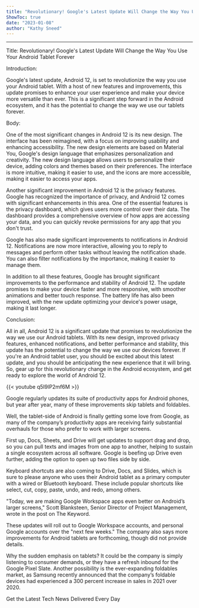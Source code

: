 ```yaml
---
title: "Revolutionary! Google's Latest Update Will Change the Way You Use Your Android Tablet Forever"
ShowToc: true 
date: "2023-01-08"
author: "Kathy Sneed"
---
```

*****
Title: Revolutionary! Google's Latest Update Will Change the Way You Use Your Android Tablet Forever

Introduction:

Google's latest update, Android 12, is set to revolutionize the way you use your Android tablet. With a host of new features and improvements, this update promises to enhance your user experience and make your device more versatile than ever. This is a significant step forward in the Android ecosystem, and it has the potential to change the way we use our tablets forever.

Body:

One of the most significant changes in Android 12 is its new design. The interface has been reimagined, with a focus on improving usability and enhancing accessibility. The new design elements are based on Material You, Google's design language that emphasizes personalization and creativity. The new design language allows users to personalize their device, adding colors and themes based on their preferences. The interface is more intuitive, making it easier to use, and the icons are more accessible, making it easier to access your apps.

Another significant improvement in Android 12 is the privacy features. Google has recognized the importance of privacy, and Android 12 comes with significant enhancements in this area. One of the essential features is the privacy dashboard, which gives users more control over their data. The dashboard provides a comprehensive overview of how apps are accessing your data, and you can quickly revoke permissions for any app that you don't trust.

Google has also made significant improvements to notifications in Android 12. Notifications are now more interactive, allowing you to reply to messages and perform other tasks without leaving the notification shade. You can also filter notifications by the importance, making it easier to manage them.

In addition to all these features, Google has brought significant improvements to the performance and stability of Android 12. The update promises to make your device faster and more responsive, with smoother animations and better touch response. The battery life has also been improved, with the new update optimizing your device's power usage, making it last longer.

Conclusion:

All in all, Android 12 is a significant update that promises to revolutionize the way we use our Android tablets. With its new design, improved privacy features, enhanced notifications, and better performance and stability, this update has the potential to change the way we use our devices forever. If you're an Android tablet user, you should be excited about this latest update, and you should be anticipating the new experience that it will bring. So, gear up for this revolutionary change in the Android ecosystem, and get ready to explore the world of Android 12.

{{< youtube q5I9lP2mf6M >}} 




Google regularly updates its suite of productivity apps for Android phones, but year after year, many of these improvements skip tablets and foldables. 

 

Well, the tablet-side of Android is finally getting some love from Google, as many of the company’s productivity apps are receiving fairly substantial overhauls for those who prefer to work with larger screens. 

 

First up, Docs, Sheets, and Drive will get updates to support drag and drop, so you can pull texts and images from one app to another, helping to sustain a single ecosystem across all software. Google is beefing up Drive even further, adding the option to open up two files side by side. 

 

Keyboard shortcuts are also coming to Drive, Docs, and Slides, which is sure to please anyone who uses their Android tablet as a primary computer with a wired or Bluetooth keyboard. These include popular shortcuts like select, cut, copy, paste, undo, and redo, among others.

 

"Today, we are making Google Workspace apps even better on Android’s larger screens," Scott Blanksteen, Senior Director of Project Management, wrote in the post on The Keyword. 

 

These updates will roll out to Google Workspace accounts, and personal Google accounts over the "next few weeks." The company also says more improvements for Android tablets are forthcoming, though did not provide details. 

 

Why the sudden emphasis on tablets? It could be the company is simply listening to consumer demands, or they have a refresh inbound for the Google Pixel Slate. Another possibility is the ever-expanding foldables market, as Samsung recently announced that the company’s foldable devices had experienced a 300 percent increase in sales in 2021 over 2020. 

 

Get the Latest Tech News Delivered Every Day




